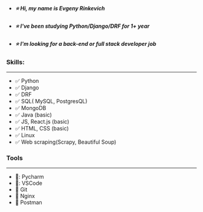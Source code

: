 * ##### :star: Hi, my name is Evgeny Rinkevich
* ##### :star: I've been studying Python/Django/DRF for 1+ year
* ##### :star: I'm looking for a back-end or full stack developer job


### Skills:
---
* :white_check_mark: Python
* :white_check_mark: Django
* :white_check_mark: DRF
* :white_check_mark: SQL( MySQL, PostgresQL)
* :white_check_mark: MongoDB
* :white_check_mark: Java (basic)
* :white_check_mark: JS, React.js (basic)
* :white_check_mark: HTML, CSS (basic)
* :white_check_mark: Linux
* :white_check_mark: Web scraping(Scrapy, Beautiful Soup)

### Tools
---
* :floppy_disk:: Pycharm
* :floppy_disk:: VSCode
* :floppy_disk: Git
* :floppy_disk: Nginx
* :floppy_disk: Postman
